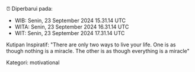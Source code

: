 ⏰ Diperbarui pada:
- WIB: Senin, 23 September 2024 15.31.14 UTC
- WITA: Senin, 23 September 2024 16.31.14 UTC
- WIT: Senin, 23 September 2024 17.31.14 UTC

Kutipan Inspiratif:
"There are only two ways to live your life. One is as though nothing is a miracle. The other is as though everything is a miracle"


Kategori: motivational

